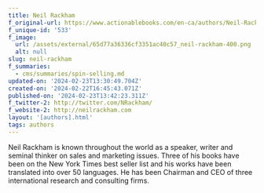 ```yaml
---
title: Neil Rackham
f_original-url: https://www.actionablebooks.com/en-ca/authors/Neil-Rackham/
f_unique-id: '533'
f_image:
  url: /assets/external/65d77a36336cf3351ac40c57_neil-rackham-400.png
  alt: null
slug: neil-rackham
f_summaries:
  - cms/summaries/spin-selling.md
updated-on: '2024-02-23T13:30:49.704Z'
created-on: '2024-02-22T16:45:43.071Z'
published-on: '2024-02-23T13:42:23.311Z'
f_twitter-2: http://twitter.com/NRackham/
f_website-2: http://neilrackham.com
layout: '[authors].html'
tags: authors
---
```


Neil Rackham is known throughout the world as a speaker, writer and seminal thinker on sales and marketing issues. Three of his books have been on the New York Times best seller list and his works have been translated into over 50 languages. He has been Chairman and CEO of three international research and consulting firms.
